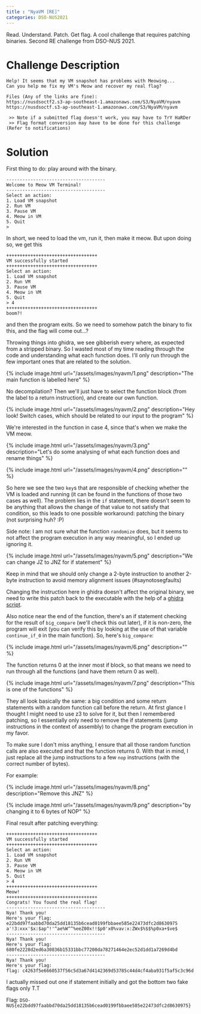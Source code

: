 ```yaml
---
title : "NyaVM [RE]"
categories: DSO-NUS2021
---
```


Read. Understand. Patch. Get flag. A cool challenge that requires patching binaries. Second RE challenge from DSO-NUS 2021.

# Challenge Description
```
Help! It seems that my VM snapshot has problems with Meowing...
Can you help me fix my VM's Meow and recover my real flag?

Files (Any of the links are fine):
https://nusdsoctf2.s3-ap-southeast-1.amazonaws.com/S3/NyaVM/nyavm
https://nusdsoctf.s3-ap-southeast-1.amazonaws.com/S3/NyaVM/nyavm

 >> Note if a submitted flag doesn't work, you may have to TrY HaRDer
 >> Flag format conversion may have to be done for this challenge (Refer to notifications)
```

# Solution

First thing to do: play around with the binary.
```
-------------------------------------
Welcome to Meow VM Terminal!
-------------------------------------
Select an action:
1. Load VM snapshot
2. Run VM
3. Pause VM
4. Meow in VM
5. Quit
>
```

In short, we need to load the vm, run it, then make it meow. But upon doing so, we get this
```
++++++++++++++++++++++++++++++++++
VM successfully started
++++++++++++++++++++++++++++++++++
Select an action:
1. Load VM snapshot
2. Run VM
3. Pause VM
4. Meow in VM
5. Quit
> 4
++++++++++++++++++++++++++++++++++
boom?!
```

and then the program exits. So we need to somehow patch the binary to fix this, and the flag will come out...?

Throwing things into ghidra, we see gibberish every where, as expected from a stripped binary. So I wasted most of my time reading through the code and understanding what each function does. I'll only run through the few important ones that are related to the solution.

{% include image.html url="/assets/images/nyavm/1.png" description="The main function is labelled here" %}

No decompilation? Then we'll just have to select the function block (from the label to a return instruction), and create our own function.

{% include image.html url="/assets/images/nyavm/2.png" description="Hey look! Switch cases, which should be related to our input to the program" %}

We're interested in the function in case 4, since that's when we make the VM meow.

{% include image.html url="/assets/images/nyavm/3.png" description="Let's do some analysing of what each function does and rename things" %}

{% include image.html url="/assets/images/nyavm/4.png" description="" %}

So here we see the two `key`s that are responsible of checking whether the VM is loaded and running (it can be found in the functions of those two cases as well). The problem lies in the `if` statement, there doesn't seem to be anything that allows the change of that value to not satisfy that condition, so this leads to one possible workaround: patching the binary (not surprising huh? :P)

Side note: I am not sure what the function `randomize` does, but it seems to not affect the program execution in any way meaningful, so I ended up ignoring it.

{% include image.html url="/assets/images/nyavm/5.png" description="We can change JZ to JNZ for if statement" %}

Keep in mind that we should only change a 2-byte instruction to another 2-byte instruction to avoid memory alignment issues (#saynotosegfaults)

Changing the instruction here in ghidra doesn't affect the original binary, we need to write this patch back to the executable with the help of a [ghidra script](https://github.com/schlafwandler/ghidra_SavePatch).

Also notice near the end of the function, there's an if statement checking for the result of `big_compare` (we'll check this out later), if it is non-zero, the program will exit (you can verify this by looking at the use of that variable `continue_if_0` in the main function). So, here's `big_compare`:

{% include image.html url="/assets/images/nyavm/6.png" description="" %}

The function returns 0 at the inner most if block, so that means we need to run through all the functions (and have them return 0 as well).

{% include image.html url="/assets/images/nyavm/7.png" description="This is one of the functions" %}

They all look basically the same: a big condition and some return statements with a random function call before the return. At first glance I thought I might need to use z3 to solve for it, but then I remembered patching, so I essentially only need to remove the if statements (jump instructions in the context of assembly) to change the program execution in my favor.

To make sure I don't miss anything, I ensure that all those random function calls are also executed and that the function returns 0. With that in mind, I just replace all the jump instructions to a few `nop` instructions (with the correct number of bytes).

For example:

{% include image.html url="/assets/images/nyavm/8.png" description="Remove this JNZ" %}

{% include image.html url="/assets/images/nyavm/9.png" description="by changing it to 6 bytes of NOP" %}

Final result after patching everything:

```
++++++++++++++++++++++++++++++++++
VM successfully started
++++++++++++++++++++++++++++++++++
Select an action:
1. Load VM snapshot
2. Run VM
3. Pause VM
4. Meow in VM
5. Quit
> 4
++++++++++++++++++++++++++++++++++
Meow!
++++++++++++++++++++++++++++++++++
Congrats! You found the real flag!
-------------------------------------
Nya! Thank you!
Here's your flag:
e22bdd97faabbd70da25dd18135b6cead0199fbbaee585e22473dfc2d8630975
a'!3:xxx'$x:$ap^!'^ae%W^^%eeZ00x!!$p0'x0%vav:x:ZWx$%$$%p0xa+$ve$
-------------------------------------
Nya! Thank you!
Here's your flag:
680fe2228d2ed6a30836b15331bbc77200da78271464e2ec52d1dd1a7269d4bd
-------------------------------------
Nya! Thank you!
Here's your flag:
flag: c4263f5e6660537f56c5d3a67d4142369d53785c44d4cf4aba931f5af5c3c96d
```

I actually missed out one if statement initially and got the bottom two fake flags only T.T

Flag: `DSO-NUS{e22bdd97faabbd70da25dd18135b6cead0199fbbaee585e22473dfc2d8630975}`
